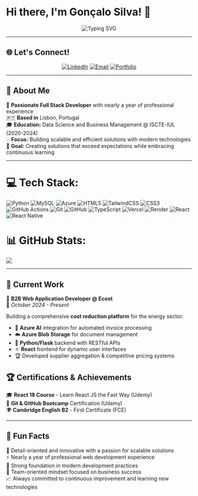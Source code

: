 
# Hi there, I'm Gonçalo Silva! 👋

<div align="center">
  <img src="https://readme-typing-svg.herokuapp.com?font=Fira+Code&weight=600&size=28&duration=4000&pause=1000&color=3B82F6&center=true&vCenter=true&multiline=true&width=600&height=100&lines=Full+Stack+Developer+🚀;Building+Scalable+Solutions+🌱" alt="Typing SVG" />
</div>

---

## 🌐 Let's Connect!

<div align="center">
  
[![LinkedIn](https://img.shields.io/badge/LinkedIn-0077B5?style=for-the-badge&logo=linkedin&logoColor=white)](https://www.linkedin.com/in/gonçalo-silva-3161a1142)
[![Email](https://img.shields.io/badge/Email-D14836?style=for-the-badge&logo=gmail&logoColor=white)](mailto:goncalompjsilva@gmail.com)
[![Portfolio](https://img.shields.io/badge/Portfolio-FF5722?style=for-the-badge&logo=todoist&logoColor=white)](https://portfolio-goncalo-silva.vercel.app/)

</div>

---

## 🌟 About Me

🎯 **Passionate Full Stack Developer** with nearly a year of professional experience  
🇵🇹 **Based in** Lisbon, Portugal  
🎓 **Education:** Data Science and Business Management @ ISCTE-IUL (2020-2024)  
💡 **Focus:** Building scalable and efficient solutions with modern technologies  
🚀 **Goal:** Creating solutions that exceed expectations while embracing continuous learning  

---

# 💻 Tech Stack:
![Python](https://img.shields.io/badge/python-3670A0?style=for-the-badge&logo=python&logoColor=ffdd54) ![MySQL](https://img.shields.io/badge/mysql-4479A1.svg?style=for-the-badge&logo=mysql&logoColor=white) ![Azure](https://img.shields.io/badge/azure-%230072C6.svg?style=for-the-badge&logo=microsoftazure&logoColor=white) ![HTML5](https://img.shields.io/badge/html5-%23E34F26.svg?style=for-the-badge&logo=html5&logoColor=white) ![TailwindCSS](https://img.shields.io/badge/tailwindcss-%2338B2AC.svg?style=for-the-badge&logo=tailwind-css&logoColor=white) ![CSS3](https://img.shields.io/badge/css3-%231572B6.svg?style=for-the-badge&logo=css3&logoColor=white) ![GitHub Actions](https://img.shields.io/badge/github%20actions-%232671E5.svg?style=for-the-badge&logo=githubactions&logoColor=white) ![Git](https://img.shields.io/badge/git-%23F05033.svg?style=for-the-badge&logo=git&logoColor=white) ![GitHub](https://img.shields.io/badge/github-%23121011.svg?style=for-the-badge&logo=github&logoColor=white) ![TypeScript](https://img.shields.io/badge/typescript-%23007ACC.svg?style=for-the-badge&logo=typescript&logoColor=white) ![Vercel](https://img.shields.io/badge/vercel-%23000000.svg?style=for-the-badge&logo=vercel&logoColor=white) ![Render](https://img.shields.io/badge/Render-%46E3B7.svg?style=for-the-badge&logo=render&logoColor=white) ![React](https://img.shields.io/badge/react-%2320232a.svg?style=for-the-badge&logo=react&logoColor=%2361DAFB) ![React Native](https://img.shields.io/badge/react_native-%2320232a.svg?style=for-the-badge&logo=react&logoColor=%2361DAFB)
# 📊 GitHub Stats:
![](https://github-readme-stats.vercel.app/api/top-langs/?username=goncalompjsilva&theme=dark&hide_border=true&include_all_commits=false&count_private=true&layout=compact)

---

## 💼 Current Work

🔧 **B2B Web Application Developer @ Ecost**  
📅 *October 2024 - Present*

Building a comprehensive **cost reduction platform** for the energy sector:
- 🤖 **Azure AI** integration for automated invoice processing
- ☁️ **Azure Blob Storage** for document management  
- 🐍 **Python/Flask** backend with RESTful APIs
- ⚛️ **React** frontend for dynamic user interfaces
- 🏆 Developed supplier aggregation & competitive pricing systems

## 🏆 Certifications & Achievements

🎓 **React 18 Course** - Learn React JS the Fast Way (Udemy)  
🔧 **Git & GitHub Bootcamp** Certification (Udemy)  
🌍 **Cambridge English B2** - First Certificate (FCE)  

---

## 💭 Fun Facts

🌟 Detail-oriented and innovative with a passion for scalable solutions  
⚡ Nearly a year of professional web development experience  
🎯 Strong foundation in modern development practices  
🤝 Team-oriented mindset focused on business success  
📈 Always committed to continuous improvement and learning new technologies  
